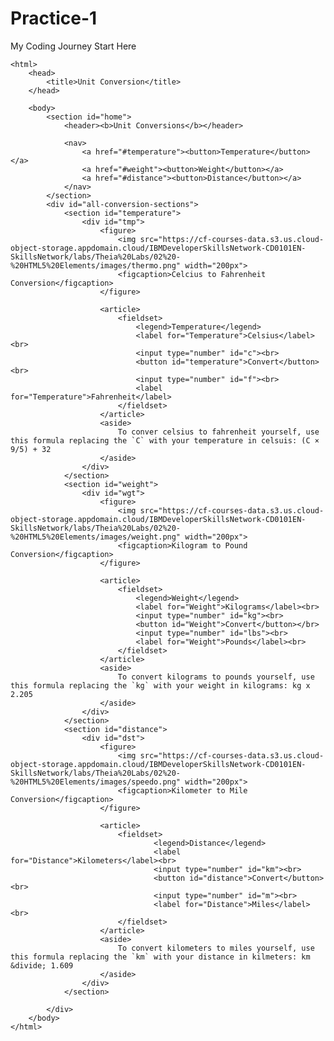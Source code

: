 # Practice-1
My Coding Journey Start Here
<!DOCtype html>
    <html>
        <head>
            <title>Unit Conversion</title>
        </head>

        <body>
            <section id="home">
                <header><b>Unit Conversions</b></header>

                <nav>
                    <a href="#temperature"><button>Temperature</button></a>
                    <a href="#weight"><button>Weight</button></a>
                    <a href="#distance"><button>Distance</button></a>
                </nav>
            </section>
            <div id="all-conversion-sections">
                <section id="temperature">
                    <div id="tmp">
                        <figure>
                            <img src="https://cf-courses-data.s3.us.cloud-object-storage.appdomain.cloud/IBMDeveloperSkillsNetwork-CD0101EN-SkillsNetwork/labs/Theia%20Labs/02%20-%20HTML5%20Elements/images/thermo.png" width="200px">
                            <figcaption>Celcius to Fahrenheit Conversion</figcaption>
                        </figure>

                        <article>
                            <fieldset>
                                <legend>Temperature</legend>
                                <label for="Temperature">Celsius</label><br>
                                <input type="number" id="c"><br>
                                <button id="temperature">Convert</button><br>
                                <input type="number" id="f"><br>
                                <label for="Temperature">Fahrenheit</label>
                            </fieldset>
                        </article>
                        <aside>
                            To conver celsius to fahrenheit yourself, use this formula replacing the `C` with your temperature in celsuis: (C × 9/5) + 32
                        </aside>
                    </div>
                </section>
                <section id="weight">
                    <div id="wgt">
                        <figure>
                            <img src="https://cf-courses-data.s3.us.cloud-object-storage.appdomain.cloud/IBMDeveloperSkillsNetwork-CD0101EN-SkillsNetwork/labs/Theia%20Labs/02%20-%20HTML5%20Elements/images/weight.png" width="200px">
                            <figcaption>Kilogram to Pound Conversion</figcaption>
                        </figure>

                        <article>
                            <fieldset>
                                <legend>Weight</legend>
                                <label for="Weight">Kilograms</label><br>
                                <input type="number" id="kg"><br>
                                <button id="Weight">Convert</button></br>
                                <input type="number" id="lbs"><br>
                                <label for="Weight">Pounds</label><br>
                            </fieldset>
                        </article>
                        <aside>
                            To convert kilograms to pounds yourself, use this formula replacing the `kg` with your weight in kilograms: kg x 2.205
                        </aside>
                    </div>
                </section>
                <section id="distance">
                    <div id="dst">
                        <figure>
                            <img src="https://cf-courses-data.s3.us.cloud-object-storage.appdomain.cloud/IBMDeveloperSkillsNetwork-CD0101EN-SkillsNetwork/labs/Theia%20Labs/02%20-%20HTML5%20Elements/images/speedo.png" width="200px">
                            <figcaption>Kilometer to Mile Conversion</figcaption>
                        </figure>

                        <article>
                            <fieldset>
                                    <legend>Distance</legend>
                                    <label for="Distance">Kilometers</label><br>
                                    <input type="number" id="km"><br>
                                    <button id="distance">Convert</button><br>
                                    <input type="number" id="m"><br>
                                    <label for="Distance">Miles</label><br>
                            </fieldset>
                        </article>
                        <aside>
                            To convert kilometers to miles yourself, use this formula replacing the `km` with your distance in kilmeters: km &divide; 1.609
                        </aside>
                    </div>
                </section>

            </div>
        </body>
    </html>
